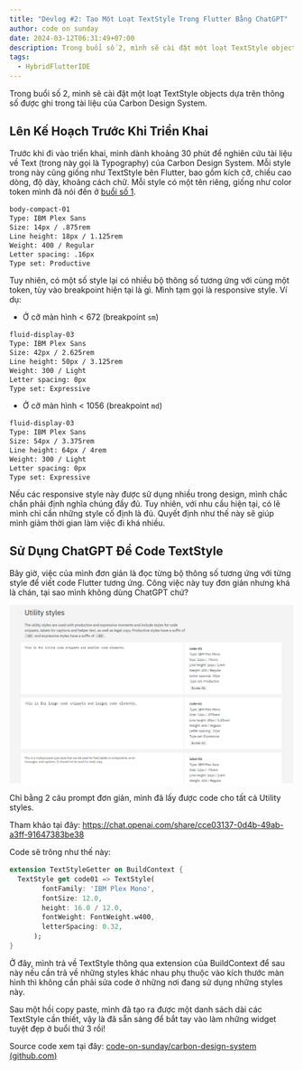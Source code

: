 ```yaml
---
title: "Devlog #2: Tạo Một Loạt TextStyle Trong Flutter Bằng ChatGPT"
author: code on sunday
date: 2024-03-12T06:31:49+07:00
description: Trong buổi số 2, mình sẽ cài đặt một loạt TextStyle objects dựa trên thông số được ghi trong tài liệu của Carbon Design System.
tags:
  - HybridFlutterIDE
---
```

Trong buổi số 2, mình sẽ cài đặt một loạt TextStyle objects dựa trên thông số được ghi trong tài liệu của Carbon Design System.
## Lên Kế Hoạch Trước Khi Triển Khai

Trước khi đi vào triển khai, mình dành khoảng 30 phút để nghiên cứu tài liệu về Text (trong này gọi là Typography) của Carbon Design System.
Mỗi style trong này cũng giống như TextStyle bên Flutter, bao gồm kích cỡ, chiều cao dòng, độ dày, khoảng cách chữ. Mỗi style có một tên riêng, giống như color token mình đã nói đến ở [buổi số 1](../generate-color-tokens/index).

```
body-compact-01  
Type: IBM Plex Sans  
Size: 14px / .875rem  
Line height: 18px / 1.125rem  
Weight: 400 / Regular  
Letter spacing: .16px  
Type set: Productive
```

Tuy nhiên, có một số style lại có nhiều bộ thông số tương ứng với cùng một token, tùy vào breakpoint hiện tại là gì. Mình tạm gọi là responsive style. Ví dụ:
- Ở cỡ màn hình < 672 (breakpoint `sm`)
```
fluid-display-03  
Type: IBM Plex Sans  
Size: 42px / 2.625rem  
Line height: 50px / 3.125rem  
Weight: 300 / Light  
Letter spacing: 0px  
Type set: Expressive
```
- Ở cỡ màn hình < 1056 (breakpoint `md`)
```
fluid-display-03  
Type: IBM Plex Sans  
Size: 54px / 3.375rem  
Line height: 64px / 4rem  
Weight: 300 / Light  
Letter spacing: 0px  
Type set: Expressive
```

Nếu các responsive style này được sử dụng nhiều trong design, mình chắc chắn phải định nghĩa chúng đầy đủ. Tuy nhiên, với nhu cầu hiện tại, có lẽ mình chỉ cần những style cố định là đủ. Quyết định như thế này sẽ giúp mình giảm thời gian làm việc đi khá nhiều.

## Sử Dụng ChatGPT Để Code TextStyle

Bây giờ, việc của mình đơn giản là đọc từng bộ thông số tương ứng với từng style để viết code Flutter tương ứng. Công việc này tuy đơn giản nhưng khá là chán, tại sao mình không dùng ChatGPT chứ?

![](images/Pasted%20image%2020240311215252.png)

Chỉ bằng 2 câu prompt đơn giản, mình đã lấy được code cho tất cả Utility styles.

Tham khảo tại đây: https://chat.openai.com/share/cce03137-0d4b-49ab-a3ff-91647383be38

Code sẽ trông như thế này:

```dart
extension TextStyleGetter on BuildContext {
  TextStyle get code01 => TextStyle(
        fontFamily: 'IBM Plex Mono',
        fontSize: 12.0,
        height: 16.0 / 12.0,
        fontWeight: FontWeight.w400,
        letterSpacing: 0.32,
      );
}
```

Ở đây, mình trả về TextStyle thông qua extension của BuildContext để sau này nếu cần trả về những styles khác nhau phụ thuộc vào kích thước màn hình thì không cần phải sửa code ở những nơi đang sử dụng những styles này.

Sau một hồi copy paste, mình đã tạo ra được một danh sách dài các TextStyle cần thiết, vậy là đã sẵn sàng để bắt tay vào làm những widget tuyệt đẹp ở buổi thứ 3 rồi!

Source code xem tại đây: [code-on-sunday/carbon-design-system (github.com)](https://github.com/code-on-sunday/carbon-design-system)